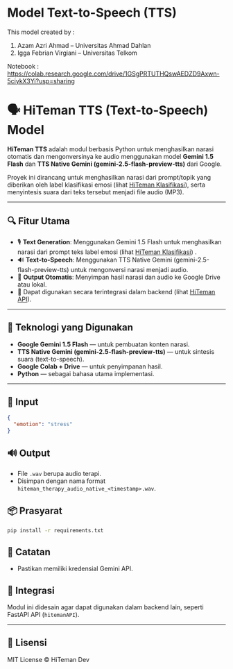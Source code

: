# Model Text-to-Speech (TTS)
This model created by :
1. Azam Azri Ahmad – Universitas Ahmad Dahlan
2. Igga Febrian Virgiani – Universitas Telkom

Notebook :
https://colab.research.google.com/drive/1GSgPRTUTHQswAEDZD9Axwn-5ciykX3Yi?usp=sharing

# 🗣️ HiTeman TTS (Text-to-Speech) Model

**HiTeman TTS** adalah modul berbasis Python untuk menghasilkan narasi otomatis dan mengonversinya ke audio menggunakan model **Gemini 1.5 Flash** dan **TTS Native Gemini (gemini-2.5-flash-preview-tts)** dari Google.

Proyek ini dirancang untuk menghasilkan narasi dari prompt/topik yang diberikan oleh label klasifikasi emosi (lihat [HiTeman Klasifikasi](https://github.com/HiTemanDev/clasification-model)), serta menyintesis suara dari teks tersebut menjadi file audio (MP3).

---

## 🔍 Fitur Utama

- 🎙️ **Text Generation**: Menggunakan Gemini 1.5 Flash untuk menghasilkan narasi dari prompt teks label emosi (lihat [HiTeman Klasifikasi](https://github.com/HiTemanDev/clasification-model)) .
- 🔊 **Text-to-Speech**: Menggunakan TTS Native Gemini (gemini-2.5-flash-preview-tts) untuk mengonversi narasi menjadi audio.
- 💾 **Output Otomatis**: Menyimpan hasil narasi dan audio ke Google Drive atau lokal.
- 🤖 Dapat digunakan secara terintegrasi dalam backend (lihat [HiTeman API](https://github.com/HiTemanDev/backend-api)).

---

## 🧠 Teknologi yang Digunakan

- **Google Gemini 1.5 Flash** — untuk pembuatan konten narasi.
- **TTS Native Gemini (gemini-2.5-flash-preview-tts)** — untuk sintesis suara (text-to-speech).
- **Google Colab + Drive** — untuk penyimpanan hasil.
- **Python** — sebagai bahasa utama implementasi.

---

## 🧠 Input
```json
{
  "emotion": "stress"
}
```

## 🔊 Output
- File `.wav` berupa audio terapi.
- Disimpan dengan nama format `hiteman_therapy_audio_native_<timestamp>.wav`.

## 📦 Prasyarat
```bash
pip install -r requirements.txt
```

## 📝 Catatan
- Pastikan memiliki kredensial Gemini API.

## 🧩 Integrasi

Modul ini didesain agar dapat digunakan dalam backend lain, seperti FastAPI API (`hitemanAPI`).

---

## 📄 Lisensi

MIT License © HiTeman Dev
